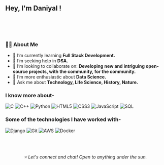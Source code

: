 ### <h2>Hey, I'm Daniyal !
</br></br></br>

### 🧑‍💻 About Me </br>
- 🌱 I’m currently learning **Full Stack Development.**
- 🔭 I’m seeking help in **DSA.**
- 👯 I’m looking to collaborate on: **Developing new and intriguing open-source projects, with the community, for the community.**
- 🤠 I’m more enthusiastic about **Data Science.**
- 💬 Ask me about **Technology, Life Science, History, Nature.**


### I know more about- </br>
![C](https://img.shields.io/badge/-C-000000?style=for-the-badge&logo=C)
![C++](https://img.shields.io/badge/-C++-000000?style=for-the-badge&logo=C%2B%2B&logoColor=00599C)
![Python](https://img.shields.io/badge/-Python-000000?style=for-the-badge&logo=python)
![HTML5](https://img.shields.io/badge/-HTML5-000000?style=for-the-badge&logo=HTML5)
![CSS3](https://img.shields.io/badge/-CSS3-000000?style=for-the-badge&logo=CSS3)
![JavaScript](https://img.shields.io/badge/-JavaScript-000000?style=for-the-badge&logo=javascript)
![SQL](https://img.shields.io/badge/-SQL-000000?style=for-the-badge&logo=MySQL)

### Some of the technologies I have worked with-</br>
![Django](https://img.shields.io/badge/-Django-000000?style=for-the-badge&logo=django)
![Git](http://img.shields.io/badge/-Git-000000?style=for-the-badge&logo=Git)
![AWS](http://img.shields.io/badge/-AWS-000000?style=for-the-badge&logo=Amazon-aws&logoColor=cyan)
![Docker](https://img.shields.io/badge/-Docker-000000?style=for-the-badge&logo=docker)
</br></br></br></br>


<p align="center">
  <i>⭐️ Let's connect and chat! Open to anything under the sun.</i>


